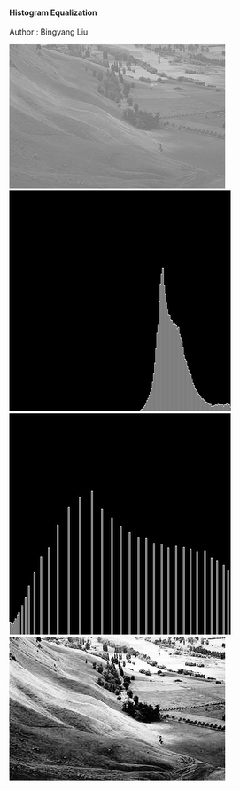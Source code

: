 #### Histogram Equalization
Author        : Bingyang Liu



![](https://raw.githubusercontent.com/bbbbyang/PictureRepository/master/Histogram%20Equalization/source.jpg)
![](https://raw.githubusercontent.com/bbbbyang/PictureRepository/master/Histogram%20Equalization/The%20Original%20Hist.jpg)
![](https://raw.githubusercontent.com/bbbbyang/PictureRepository/master/Histogram%20Equalization/The%20Hist%20After%20Equalization.jpg)
![](https://raw.githubusercontent.com/bbbbyang/PictureRepository/master/Histogram%20Equalization/Pic%20After%20Equalization.jpg)
